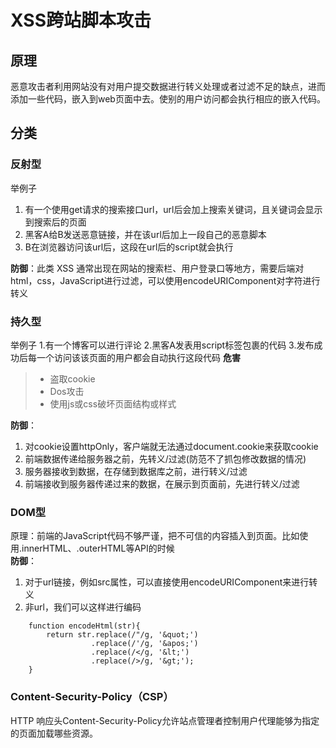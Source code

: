 # XSS跨站脚本攻击
## 原理
恶意攻击者利用网站没有对用户提交数据进行转义处理或者过滤不足的缺点，进而添加一些代码，嵌入到web页面中去。使别的用户访问都会执行相应的嵌入代码。
## 分类
### 反射型
举例子
1. 有一个使用get请求的搜索接口url，url后会加上搜索关键词，且关键词会显示到搜索后的页面
2. 黑客A给B发送恶意链接，并在该url后加上一段自己的恶意脚本
3. B在浏览器访问该url后，这段在url后的script就会执行

**防御**：此类 XSS 通常出现在网站的搜索栏、用户登录口等地方，需要后端对html，css，JavaScript进行过滤，可以使用encodeURIComponent对字符进行转义
### 持久型
举例子
1.有一个博客可以进行评论
2.黑客A发表用script标签包裹的代码
3.发布成功后每一个访问该该页面的用户都会自动执行这段代码
**危害**
>* 盗取cookie
>* Dos攻击
>* 使用js或css破坏页面结构或样式

**防御**：
1. 对cookie设置httpOnly，客户端就无法通过document.cookie来获取cookie
2. 前端数据传递给服务器之前，先转义/过滤(防范不了抓包修改数据的情况)
3. 服务器接收到数据，在存储到数据库之前，进行转义/过滤
4. 前端接收到服务器传递过来的数据，在展示到页面前，先进行转义/过滤

### DOM型
原理：前端的JavaScript代码不够严谨，把不可信的内容插入到页面。比如使用.innerHTML、.outerHTML等API的时候   
**防御**：
1. 对于url链接，例如src属性，可以直接使用encodeURIComponent来进行转义
2. 非url，我们可以这样进行编码
```
    function encodeHtml(str){
        return str.replace(/"/g, '&quot;')
                  .replace(/'/g, '&apos;')
                  .replace(/</g, '&lt;')
                  .replace(/>/g, '&gt;');
    }
```
### Content-Security-Policy（CSP）
HTTP 响应头Content-Security-Policy允许站点管理者控制用户代理能够为指定的页面加载哪些资源。